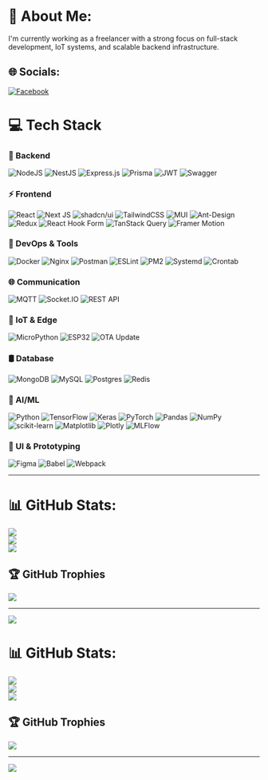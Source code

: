 # 💫 About Me:
I'm currently working as a freelancer with a strong focus on full-stack development, IoT systems, and scalable backend infrastructure.

## 🌐 Socials:
[![Facebook](https://img.shields.io/badge/Facebook-%231877F2.svg?logo=Facebook&logoColor=white)](https://facebook.com/profile.php?id=100046298604160) 

# 💻 Tech Stack

### 🧠 Backend
![NodeJS](https://img.shields.io/badge/node.js-6DA55F?style=for-the-badge&logo=node.js&logoColor=white)
![NestJS](https://img.shields.io/badge/NestJS-E0234E?style=for-the-badge&logo=nestjs&logoColor=white)
![Express.js](https://img.shields.io/badge/express.js-%23404d59.svg?style=for-the-badge&logo=express&logoColor=%2361DAFB)
![Prisma](https://img.shields.io/badge/Prisma-2D3748?style=for-the-badge&logo=prisma&logoColor=white)
![JWT](https://img.shields.io/badge/JWT-black?style=for-the-badge&logo=JSON%20web%20tokens)
![Swagger](https://img.shields.io/badge/Swagger-85EA2D?style=for-the-badge&logo=swagger&logoColor=black)

### ⚡ Frontend
![React](https://img.shields.io/badge/react-%2320232a.svg?style=for-the-badge&logo=react&logoColor=%2361DAFB)
![Next JS](https://img.shields.io/badge/Next-black?style=for-the-badge&logo=next.js&logoColor=white)
![shadcn/ui](https://img.shields.io/badge/shadcn/ui-111827?style=for-the-badge)
![TailwindCSS](https://img.shields.io/badge/tailwindcss-%2338B2AC.svg?style=for-the-badge&logo=tailwind-css&logoColor=white)
![MUI](https://img.shields.io/badge/MUI-%230081CB.svg?style=for-the-badge&logo=mui&logoColor=white)
![Ant-Design](https://img.shields.io/badge/-AntDesign-%230170FE?style=for-the-badge&logo=ant-design&logoColor=white)
![Redux](https://img.shields.io/badge/redux-%23593d88.svg?style=for-the-badge&logo=redux&logoColor=white)
![React Hook Form](https://img.shields.io/badge/React%20Hook%20Form-%23EC5990.svg?style=for-the-badge&logo=reacthookform&logoColor=white)
![TanStack Query](https://img.shields.io/badge/TanStack_Query-FF4154?style=for-the-badge)
![Framer Motion](https://img.shields.io/badge/Framer_Motion-0055FF?style=for-the-badge&logo=framer)

### 🔧 DevOps & Tools
![Docker](https://img.shields.io/badge/docker-%230db7ed.svg?style=for-the-badge&logo=docker&logoColor=white)
![Nginx](https://img.shields.io/badge/nginx-%23009639.svg?style=for-the-badge&logo=nginx&logoColor=white)
![Postman](https://img.shields.io/badge/Postman-FF6C37?style=for-the-badge&logo=postman&logoColor=white)
![ESLint](https://img.shields.io/badge/ESLint-4B3263?style=for-the-badge&logo=eslint&logoColor=white)
![PM2](https://img.shields.io/badge/PM2-2B037A?style=for-the-badge&logo=npm&logoColor=white)
![Systemd](https://img.shields.io/badge/Systemd-000000?style=for-the-badge)
![Crontab](https://img.shields.io/badge/Cron-%23C0C0C0.svg?style=for-the-badge)

### 🌐 Communication
![MQTT](https://img.shields.io/badge/MQTT-FF9800?style=for-the-badge&logo=eclipsemosquitto&logoColor=white)
![Socket.IO](https://img.shields.io/badge/Socket.IO-010101?style=for-the-badge&logo=socket.io&logoColor=white)
![REST API](https://img.shields.io/badge/REST-API-blue?style=for-the-badge)

### 📡 IoT & Edge
![MicroPython](https://img.shields.io/badge/MicroPython-2C3E50?style=for-the-badge)
![ESP32](https://img.shields.io/badge/ESP32-0070C0?style=for-the-badge&logo=espressif&logoColor=white)
![OTA Update](https://img.shields.io/badge/OTA-Update-blue?style=for-the-badge)

### 🛢️ Database
![MongoDB](https://img.shields.io/badge/MongoDB-%234ea94b.svg?style=for-the-badge&logo=mongodb&logoColor=white)
![MySQL](https://img.shields.io/badge/mysql-%2300000f.svg?style=for-the-badge&logo=mysql&logoColor=white)
![Postgres](https://img.shields.io/badge/postgres-%23316192.svg?style=for-the-badge&logo=postgresql&logoColor=white)
![Redis](https://img.shields.io/badge/Redis-DC382D?style=for-the-badge&logo=redis&logoColor=white)

### 🧠 AI/ML
![Python](https://img.shields.io/badge/Python-3670A0?style=for-the-badge&logo=python&logoColor=white)
![TensorFlow](https://img.shields.io/badge/TensorFlow-%23FF6F00.svg?style=for-the-badge&logo=TensorFlow&logoColor=white)
![Keras](https://img.shields.io/badge/Keras-%23D00000.svg?style=for-the-badge&logo=Keras&logoColor=white)
![PyTorch](https://img.shields.io/badge/PyTorch-%23EE4C2C.svg?style=for-the-badge&logo=PyTorch&logoColor=white)
![Pandas](https://img.shields.io/badge/pandas-%23150458.svg?style=for-the-badge&logo=pandas&logoColor=white)
![NumPy](https://img.shields.io/badge/numpy-%23013243.svg?style=for-the-badge&logo=numpy&logoColor=white)
![scikit-learn](https://img.shields.io/badge/scikit--learn-%23F7931E.svg?style=for-the-badge&logo=scikit-learn&logoColor=white)
![Matplotlib](https://img.shields.io/badge/Matplotlib-%23ffffff.svg?style=for-the-badge&logo=Matplotlib&logoColor=black)
![Plotly](https://img.shields.io/badge/Plotly-%233F4F75.svg?style=for-the-badge&logo=plotly&logoColor=white)
![MLFlow](https://img.shields.io/badge/mlflow-%23d9ead3.svg?style=for-the-badge&logo=numpy&logoColor=blue)

### 🎨 UI & Prototyping
![Figma](https://img.shields.io/badge/figma-%23F24E1E.svg?style=for-the-badge&logo=figma&logoColor=white)
![Babel](https://img.shields.io/badge/Babel-F9DC3e?style=for-the-badge&logo=babel&logoColor=black)
![Webpack](https://img.shields.io/badge/webpack-%238DD6F9.svg?style=for-the-badge&logo=webpack&logoColor=black)

---

# 📊 GitHub Stats:
![](https://github-readme-stats.vercel.app/api?username=HoaTran1002&theme=blue-green&hide_border=false&include_all_commits=true&count_private=true)<br/>
![](https://github-readme-streak-stats.herokuapp.com/?user=HoaTran1002&theme=blue-green&hide_border=false)<br/>
![](https://github-readme-stats.vercel.app/api/top-langs/?username=HoaTran1002&theme=blue-green&hide_border=false&include_all_commits=true&count_private=true&layout=compact)

## 🏆 GitHub Trophies
![](https://github-profile-trophy.vercel.app/?username=HoaTran1002&theme=tokyonight&no-frame=true&no-bg=true&margin-w=4)

---
[![](https://visitcount.itsvg.in/api?id=HoaTran1002&icon=6&color=1)](https://visitcount.itsvg.in)

<!-- Proudly created with GPRM ( https://gprm.itsvg.in ) -->

# 📊 GitHub Stats:
![](https://github-readme-stats.vercel.app/api?username=HoaTran1002&theme=blue-green&hide_border=false&include_all_commits=true&count_private=true)<br/>
![](https://github-readme-streak-stats.herokuapp.com/?user=HoaTran1002&theme=blue-green&hide_border=false)<br/>
![](https://github-readme-stats.vercel.app/api/top-langs/?username=HoaTran1002&theme=blue-green&hide_border=false&include_all_commits=true&count_private=true&layout=compact)

## 🏆 GitHub Trophies
![](https://github-profile-trophy.vercel.app/?username=HoaTran1002&theme=tokyonight&no-frame=true&no-bg=true&margin-w=4)

---
[![](https://visitcount.itsvg.in/api?id=HoaTran1002&icon=6&color=1)](https://visitcount.itsvg.in)

<!-- Proudly created with GPRM ( https://gprm.itsvg.in ) -->
